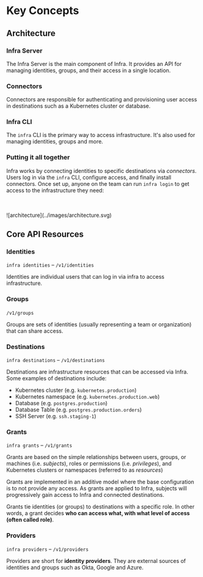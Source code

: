 # Key Concepts

## Architecture

### Infra Server

The Infra Server is the main component of Infra. It provides an API for managing identities, groups, and their access in a single location.

### Connectors

Connectors are responsible for authenticating and provisioning user access in destinations such as a Kubernetes cluster or database.

### Infra CLI

The `infra` CLI is the primary way to access infrastructure. It's also used for managing identities, groups and more.

### Putting it all together

Infra works by connecting identities to specific destinations via _connectors_. Users log in via the `infra` CLI, configure access, and finally install connectors. Once set up, anyone on the team can run `infra login` to get access to the infrastructure they need:

<br />
<br />
![architecture](../images/architecture.svg)
<br />

## Core API Resources

### Identities

`infra identities` – `/v1/identities`

Identities are individual users that can log in via infra to access infrastructure.

### Groups

`/v1/groups`

Groups are sets of identities (usually representing a team or organization) that can share access.

### Destinations

`infra destinations` – `/v1/destinations`

Destinations are infrastructure resources that can be accessed via Infra. Some examples of destinations include:

* Kubernetes cluster (e.g. `kubernetes.production`)
* Kubernetes namespace (e.g. `kubernetes.production.web`)
* Database (e.g. `postgres.production`)
* Database Table (e.g. `postgres.production.orders`)
* SSH Server (e.g. `ssh.staging-1`)

### Grants

`infra grants` – `/v1/grants`

Grants are based on the simple relationships between users, groups, or machines (i.e. _subjects_), roles or permissions (i.e. _privileges_), and Kubernetes clusters or namespaces (referred to as _resources_)

Grants are implemented in an additive model where the base configuration is to not provide any access. As grants are applied to Infra, subjects will progressively gain access to Infra and connected destinations.

Grants tie identities (or groups) to destinations with a specific role. In other words, a grant decides **who can access what, with what level of access (often called role)**.

### Providers

`infra providers` – `/v1/providers`

Providers are short for **identity providers**. They are external sources of identities and groups such as Okta, Google and Azure.
